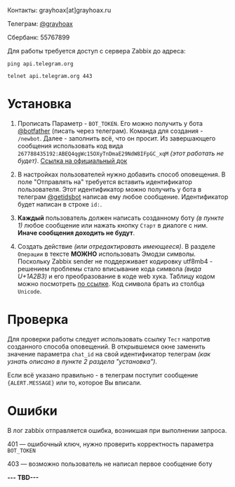 Контакты: grayhoax[at]grayhoax.ru

Телеграм: [@grayhoax](https://t.me/grayhoax)

Сбербанк: 55767899

Для работы требуется доступ с сервера Zabbix до адреса:

`ping api.telegram.org`

`telnet api.telegram.org 443`

# Установка

1. Прописать Параметр - `BOT_TOKEN`. Его можно получить у бота [@botfather](https://t.me/botfather) (писать через телеграм). Команда для создания - `/newbot`. Далее - заполнить всё, что он просит. Из завершающего сообщения использовать код вида `267788435192:ABEQ4qgWc15OXyTnDmаE29NdW8IFpGC_xqM` *(этот работать не будет)*. [Ссылка на официальный док](https://core.telegram.org/bots#6-botfather)

2. В настройках пользователей нужно добавить способ оповещения. В поле "Отправлять на" требуется вставить идентификатор пользователя. Этот идентификатор можно получить у бота в телеграм [@getidsbot](https://t.me/getidsbot) написав ему любое сообщение. Идентификатор будет написан в строке `id:`.

3. **Каждый** пользователь должен написать созданному боту *(в пункте 1)* любое сообщение или нажать кнопку `Старт` в диалоге с ним. **Иначе сообщения доходить не будут**.

4. Создать действие *(или отредактировать имеющееся)*. В разделе `Операции` в тексте **МОЖНО** использовать Эмодзи символы. Поскольку Zabbix sender не поддерживает кодировку utf8mb4 - решением проблемы стало вписывание кода символа *(вида U+1A2B3)* и его преобразование в коде web хука. Таблицу кодом можно посмотреть [по ссылке](https://apps.timwhitlock.info/emoji/tables/unicode). Код символа брать из столбца `Unicode`.

# Проверка
Для проверки работы следует использовать ссылку `Тест` напротив созданного способа оповещений. В открывшемся окне заменить значение параметра `chat_id` на свой идентификатор телеграм _(как узнать описано в пункте 2 раздела "установка")_.

Если всё указано правильно - в телеграм поступит сообщение `{ALERT.MESSAGE}` или то, которое Вы вписали.

# Ошибки
В лог zabbix отправляется ошибка, возникшая при выполнении запроса.


401 — ошибочный ключ, нужно проверить корректность параметра `BOT_TOKEN`

403 — возможно пользователь не написал первое сообщение боту

**--- TBD---**
